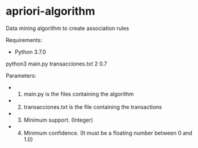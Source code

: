 # apriori-algorithm
Data mining algorithm to create association rules

Requirements:
- Python 3.7.0

python3 main.py transacciones.txt 2 0.7

Parameters:

- 1) main.py is the files containing the algorithm
- 2) transacciones.txt is the file containing the transactions
- 3) Minimum support. (Integer)
- 4) Minimum confidence. (It must be a floating number between 0 and 1.0)
